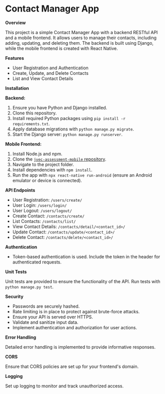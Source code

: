 # Contact Manager App

**Overview**

This project is a simple Contact Manager App with a backend RESTful API and a mobile frontend. It allows users to manage their contacts, including adding, updating, and deleting them. The backend is built using Django, while the mobile frontend is created with React Native.

**Features**

- User Registration and Authentication
- Create, Update, and Delete Contacts
- List and View Contact Details

**Installation**

**Backend:**

1. Ensure you have Python and Django installed.
2. Clone this repository.
3. Install required Python packages using `pip install -r requirements.txt`.
4. Apply database migrations with `python manage.py migrate`.
5. Start the Django server: `python manage.py runserver`.

**Mobile Frontend:**

1. Install Node.js and npm.
2. Clone the [`jvec-assessment-mobile` repository](https://github.com/awesomegoodman/jvec-assessment-mobile).
3. Navigate to the project folder.
4. Install dependencies with `npm install`.
5. Run the app with `npx react-native run-android` (ensure an Android emulator or device is connected).

**API Endpoints**

- User Registration: `/users/create/`
- User Login: `/users/login/`
- User Logout: `/users/logout/`
- Create Contact: `/contacts/create/`
- List Contacts: `/contacts/list/`
- View Contact Details: `/contacts/detail/<contact_id>/`
- Update Contact: `/contacts/update/<contact_id>/`
- Delete Contact: `/contacts/delete/<contact_id>/`

**Authentication**

- Token-based authentication is used. Include the token in the header for authenticated requests.

**Unit Tests**

Unit tests are provided to ensure the functionality of the API. Run tests with `python manage.py test`.

**Security**

- Passwords are securely hashed.
- Rate limiting is in place to protect against brute-force attacks.
- Ensure your API is served over HTTPS.
- Validate and sanitize input data.
- Implement authentication and authorization for user actions.

**Error Handling**

Detailed error handling is implemented to provide informative responses.

**CORS**

Ensure that CORS policies are set up for your frontend's domain.

**Logging**

Set up logging to monitor and track unauthorized access.

